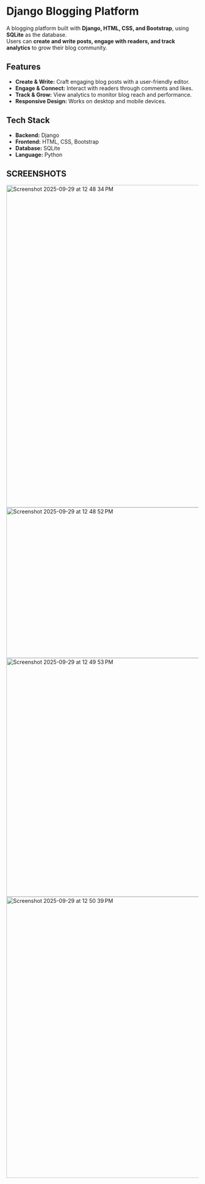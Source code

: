 # Django Blogging Platform

A blogging platform built with **Django, HTML, CSS, and Bootstrap**, using **SQLite** as the database.  
Users can **create and write posts, engage with readers, and track analytics** to grow their blog community.

## Features
- **Create & Write:** Craft engaging blog posts with a user-friendly editor.
- **Engage & Connect:** Interact with readers through comments and likes.
- **Track & Grow:** View analytics to monitor blog reach and performance.
- **Responsive Design:** Works on desktop and mobile devices.

## Tech Stack
- **Backend:** Django
- **Frontend:** HTML, CSS, Bootstrap
- **Database:** SQLite
- **Language:** Python

## SCREENSHOTS
<img width="1470" height="844" alt="Screenshot 2025-09-29 at 12 48 34 PM" src="https://github.com/user-attachments/assets/6dbc53b6-b30b-4d4f-b3d3-e24aa2ecc75a" />

<img width="579" height="394" alt="Screenshot 2025-09-29 at 12 48 52 PM" src="https://github.com/user-attachments/assets/b7f6c23e-9ce8-4a91-bb32-a0bf8900877f" />

<img width="1396" height="625" alt="Screenshot 2025-09-29 at 12 49 53 PM" src="https://github.com/user-attachments/assets/b49c6273-99f9-48d4-94ea-53bd8252ae75" />

<img width="1411" height="736" alt="Screenshot 2025-09-29 at 12 50 39 PM" src="https://github.com/user-attachments/assets/395fc9fb-d6ba-4eda-a805-0a2e0af7257c" />

